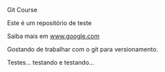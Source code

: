 Git Course

Este é um repositório de teste

Saiba mais em www.google.com

Gostando de trabalhar com o git para versionamento.

Testes... testando e testando...